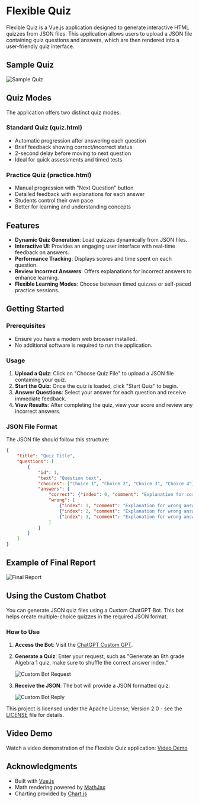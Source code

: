 # Flexible Quiz

Flexible Quiz is a Vue.js application designed to generate interactive HTML quizzes from JSON files. This application allows users to upload a JSON file containing quiz questions and answers, which are then rendered into a user-friendly quiz interface.

## Sample Quiz

![Sample Quiz](sample_quiz.png)

## Quiz Modes

The application offers two distinct quiz modes:

### Standard Quiz (quiz.html)
- Automatic progression after answering each question
- Brief feedback showing correct/incorrect status
- 2-second delay before moving to next question
- Ideal for quick assessments and timed tests

### Practice Quiz (practice.html)
- Manual progression with "Next Question" button
- Detailed feedback with explanations for each answer
- Students control their own pace
- Better for learning and understanding concepts

## Features

- **Dynamic Quiz Generation**: Load quizzes dynamically from JSON files.
- **Interactive UI**: Provides an engaging user interface with real-time feedback on answers.
- **Performance Tracking**: Displays scores and time spent on each question.
- **Review Incorrect Answers**: Offers explanations for incorrect answers to enhance learning.
- **Flexible Learning Modes**: Choose between timed quizzes or self-paced practice sessions.

## Getting Started

### Prerequisites

- Ensure you have a modern web browser installed.
- No additional software is required to run the application.

### Usage

1. **Upload a Quiz**: Click on "Choose Quiz File" to upload a JSON file containing your quiz.
2. **Start the Quiz**: Once the quiz is loaded, click "Start Quiz" to begin.
3. **Answer Questions**: Select your answer for each question and receive immediate feedback.
4. **View Results**: After completing the quiz, view your score and review any incorrect answers.

### JSON File Format

The JSON file should follow this structure:

```json
{
    "title": "Quiz Title",
    "questions": [
        {
            "id": 1,
            "text": "Question text",
            "choices": ["Choice 1", "Choice 2", "Choice 3", "Choice 4"],
            "answers": {
                "correct": {"index": 0, "comment": "Explanation for correct answer"},
                "wrong": [
                    {"index": 1, "comment": "Explanation for wrong answer"},
                    {"index": 2, "comment": "Explanation for wrong answer"},
                    {"index": 3, "comment": "Explanation for wrong answer"}
                ]
            }
        }
    ]
}
```

## Example of Final Report

![Final Report](final_report.png)

## Using the Custom Chatbot

You can generate JSON quiz files using a Custom ChatGPT Bot. This bot helps create multiple-choice quizzes in the required JSON format.

### How to Use

1. **Access the Bot**: Visit the [ChatGPT Custom GPT](https://chatgpt.com/g/g-5ZAIVfT89-json-multiple-choice-quiz).
2. **Generate a Quiz**: Enter your request, such as "Generate an 8th grade Algebra 1 quiz, make sure to shuffle the correct answer index."

   ![Custom Bot Request](CustomBot.png)

3. **Receive the JSON**: The bot will provide a JSON formatted quiz.

   ![Custom Bot Reply](CustomBotReply.png)

This project is licensed under the Apache License, Version 2.0 - see the [LICENSE](LICENSE) file for details.

## Video Demo

Watch a video demonstration of the Flexible Quiz application: [Video Demo](https://youtu.be/Yo3lbirQD2A)

## Acknowledgments

- Built with [Vue.js](https://vuejs.org/)
- Math rendering powered by [MathJax](https://www.mathjax.org/)
- Charting provided by [Chart.js](https://www.chartjs.org/)
